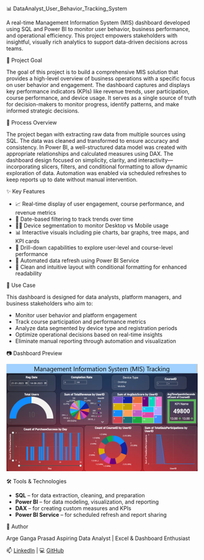 📊 DataAnalyst_User_Behavior_Tracking_System

A real-time Management Information System (MIS) dashboard developed using SQL and Power BI to monitor user behavior, business performance, and operational efficiency. This project empowers stakeholders with insightful, visually rich analytics to support data-driven decisions across teams.

🎯 Project Goal

The goal of this project is to build a comprehensive MIS solution that provides a high-level overview of business operations with a specific focus on user behavior and engagement. The dashboard captures and displays key performance indicators (KPIs) like revenue trends, user participation, course performance, and device usage. It serves as a single source of truth for decision-makers to monitor progress, identify patterns, and make informed strategic decisions.

🔧 Process Overview

The project began with extracting raw data from multiple sources using SQL. The data was cleaned and transformed to ensure accuracy and consistency. In Power BI, a well-structured data model was created with appropriate relationships and calculated measures using DAX. The dashboard design focused on simplicity, clarity, and interactivity—incorporating slicers, filters, and conditional formatting to allow dynamic exploration of data. Automation was enabled via scheduled refreshes to keep reports up to date without manual intervention.

✨ Key Features

- 📈 Real-time display of user engagement, course performance, and revenue metrics  
- 📅 Date-based filtering to track trends over time  
- 🧑‍💻 Device segmentation to monitor Desktop vs Mobile usage  
- 📊 Interactive visuals including pie charts, bar graphs, tree maps, and KPI cards  
- 🎯 Drill-down capabilities to explore user-level and course-level performance  
- 🔄 Automated data refresh using Power BI Service  
- 🎨 Clean and intuitive layout with conditional formatting for enhanced readability

📎 Use Case

This dashboard is designed for data analysts, platform managers, and business stakeholders who aim to:

- Monitor user behavior and platform engagement
- Track course participation and performance metrics
- Analyze data segmented by device type and registration periods
- Optimize operational decisions based on real-time insights
- Eliminate manual reporting through automation and visualization

📷 Dashboard Preview

![UserBehavior_Tracking_Dashboard](MIS-Dashboard.png)

🛠 Tools & Technologies

- **SQL** – for data extraction, cleaning, and preparation  
- **Power BI** – for data modeling, visualization, and reporting  
- **DAX** – for creating custom measures and KPIs  
- **Power BI Service** – for scheduled refresh and report sharing

👤 Author

Arge Ganga Prasad
Aspiring Data Analyst | Excel & Dashboard Enthusiast  

📫 [LinkedIn](https://www.linkedin.com/in/arge-gangaprasad/)  | 💻 [GitHub](https://github.com/gangaprasadarge)

